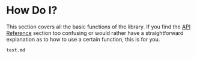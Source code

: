# How Do I?

This section covers all the basic functions of the library.
If you find the [API Reference](../api/index.md) section too confusing or would
rather have a straightforward explanation as to how to use a certain function,
this is for you.

```{toctree}
test.md
```